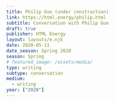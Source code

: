 ```yaml
---
title: Philip Guo (under construction)
link: https://html.energy/philip.html
subtitle: Conversation with Philip Guo
draft: true
publisher: HTML Energy
layout: layouts/e.njk
date: 2020-05-11
date_season: Spring 2020
season: Spring
# featured_image: /assets/media/
type: writing
subtype: conversation
medium:
  - writing
year: ["2020"]
---
```

